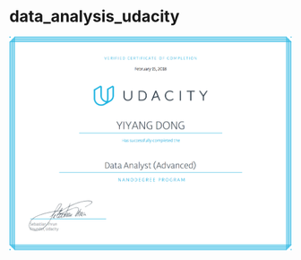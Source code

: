 # data_analysis_udacity

![](http://github.com/yiyangd/data_analysis_udacity/blob/master/images/nd002-cn-advanced.jpg)
